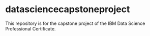 # datasciencecapstoneproject
This repository is for the capstone project of the IBM Data Science Professional Certificate.
